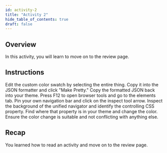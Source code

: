 ```yaml
---
id: activity-2
title: "Activity 2"
hide_table_of_contents: true
draft: false
---
```


## Overview
In this activity, you will learn to move on to the review page. 

## Instructions
Edit the custom color swatch by selecting the entire thing.
Copy it into the JSON formatter and click "Make Pretty."
Copy the formatted JSON back into your theme.
Press F12 to open browser tools and go to the elements tab.
Pin your own navigation bar and click on the inspect tool arrow.
Inspect the background of the unified navigator and identify the controlling CSS property.
Find where that property is in your theme and change the color.
Ensure the color change is suitable and not conflicting with anything else.


## Recap

You learned how to read an activity and move on to the review page. 